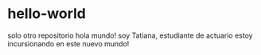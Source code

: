 # hello-world
solo otro repositorio
hola mundo!
soy Tatiana, estudiante de actuario
estoy incursionando en este nuevo mundo!
